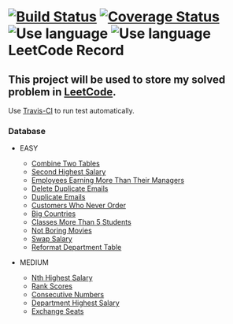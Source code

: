 [![Build Status](https://travis-ci.org/liuliuOD/LeetCode.svg?branch=master)](https://travis-ci.org/liuliuOD/LeetCode) [![Coverage Status](https://coveralls.io/repos/github/liuliuOD/LeetCode/badge.svg?branch=master)](https://coveralls.io/github/liuliuOD/LeetCode?branch=master)  
![Use language](https://img.shields.io/badge/language-PHP-%238a93bc) ![Use language](https://img.shields.io/badge/language-MySQL-%23e89533)  
LeetCode Record
===
This project will be used to store my solved problem in [LeetCode](https://leetcode.com).
---
Use [Travis-CI](https://travis-ci.org) to run test automatically.

### Database
- EASY
    - [Combine Two Tables](READMEs/Databases/CombineTwoTables.md)
    - [Second Highest Salary](READMEs/Databases/SecondHighestSalary.md)
    - [Employees Earning More Than Their Managers](READMEs/Databases/EmployeesEarningMoreThanTheirManagers.md)
    - [Delete Duplicate Emails](READMEs/Databases/DeleteDuplicateEmails.md)
    - [Duplicate Emails](READMEs/Databases/DuplicateEmails.md)
    - [Customers Who Never Order](READMEs/Databases/CustomersWhoNeverOrder.md)
    - [Big Countries](READMEs/Databases/BigCountries.md)
    - [Classes More Than 5 Students](READMEs/Databases/ClassesMoreThan5Students.md)
    - [Not Boring Movies](READMEs/Databases/NotBoringMovies.md)
    - [Swap Salary](READMEs/Databases/SwapSalary.md)
    - [Reformat Department Table](READMEs/Databases/ReformatDepartmentTable.md)

- MEDIUM
    - [Nth Highest Salary](READMEs/Databases/NthHighestSalary.md)
    - [Rank Scores](READMEs/Databases/RankScores.md)
    - [Consecutive Numbers](READMEs/Databases/ConsecutiveNumbers.md)
    - [Department Highest Salary](READMEs/Databases/DepartmentHighestSalary.md)
    - [Exchange Seats](READMEs/Databases/ExchangeSeats.md)
